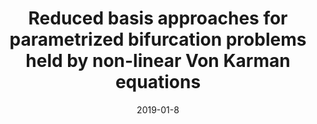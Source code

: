 ---
title: "Reduced basis approaches for parametrized bifurcation problems held by non-linear Von Karman equations"
collection: publications
permalink: /publication/2019-01-8-Reduced-basis-approaches-for-parametrized-bifurcation-problems-held-by-non-linear-Von-Karman-equations
date: 2019-01-8
item: 6
venue: 'Journal of Scientific Computing'
paperurl: 'https://doi.org/10.1007/s10915-019-01003-3'
authors: 'F. Pichi, G. Rozza'
pubsource: 'journal'
biblio: >
   @article{Pichi2019,\
 
   author={Pichi, F.  and Rozza, G.},\
 
   title={Reduced basis approaches for parametrized bifurcation problems held by non-linear {V}on {Karman} equations},\
 
   journal={Journal of Scientific Computing},\
 
   year={2019},\
 
   doi={10.1007/s10915-019-01003-3},\
 
   volume={81},\
 
   number={1},\
 
   pages={112--135}}
---